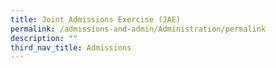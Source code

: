 ```yaml
---
title: Joint Admissions Exercise (JAE)
permalink: /admissions-and-admin/Administration/permalink
description: ""
third_nav_title: Admissions
---
```



